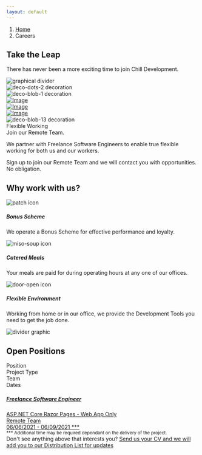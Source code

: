 ```yaml
---
layout: default
--- 
```

<section class="bg-primary-alt header-inner o-hidden">
    <div class="container">
        <div class="row my-3">
            <div class="col">
                <nav aria-label="breadcrumb">
                    <ol class="breadcrumb">
                        <li class="breadcrumb-item">
                            <a href="/">Home</a>
                        </li>
                        <li class="breadcrumb-item active" aria-current="page">Careers</li>
                    </ol>
                </nav>
            </div>
        </div>
        <div class="row py-6 text-center justify-content-center align-items-center layer-2">
            <div class="col-xl-8 col-lg-10">
                <h1 class="display-4">Take the Leap</h1>
                <p class="lead mb-0">There has never been a more exciting time to join Chill Development.</p>
            </div>
        </div>
    </div>
    <div class="divider layer-1">
        <img src="/assets/img/dividers/divider-2.svg" alt="graphical divider" data-inject-svg />
    </div>
    <div class="decoration middle-y right scale-2 d-none d-lg-block" data-jarallax-element="100">
        <img class="bg-primary-2" src="/assets/img/decorations/deco-dots-2.svg" alt="deco-dots-2 decoration" data-inject-svg />
    </div>
    <div class="decoration middle-y right blend-mode-multiply d-none d-xl-block" data-jarallax-element="50 50">
        <img class="bg-primary" src="/assets/img/decorations/deco-blob-1.svg" alt="deco-blob-1 decoration" data-inject-svg />
    </div>
</section>
<section>
    <div class="container">
        <div class="row align-items-center justify-content-around">
            <div class="col-md-5 col-lg-6 mb-3 mb-md-0">
                <div class="image-collage">
                    <a href="/assets/img/article-3.jpg" data-fancybox="Collage Gallery" class="d-none d-lg-block">
                        <div data-jarallax-element="0 12">
                            <img src="/assets/img/article-3.jpg" alt="Image" class="rounded" data-aos="fade-right">
                        </div>
                    </a>
                    <a href="/assets/img/inner-3.jpg" data-fancybox="Collage Gallery">
                        <div>
                            <img src="/assets/img/inner-3.jpg" alt="Image" class="rounded" data-aos="fade-up">
                        </div>
                    </a>
                    <a href="/assets/img/inner-4.jpg" data-fancybox="Collage Gallery" class="d-none d-lg-block">
                        <div data-jarallax-element="0 -12">
                            <img src="/assets/img/inner-4.jpg" alt="Image" class="rounded" data-aos="fade-left">
                        </div>
                    </a>
                </div>
                <div class="decoration bottom left scale-2">
                    <img class="bg-primary-2" src="/assets/img/decorations/deco-blob-13.svg" alt="deco-blob-13 decoration" data-inject-svg />
                </div>
            </div>
            <div class="col-md-6 col-xl-5">
                <div class="row justify-content-center">
                    <div class="col-xl-10 col-lg-11">
                        <span class="badge badge-primary">Flexible Working</span>
                        <div class="my-3">
                            <span class="h1">Join our Remote Team.</span>
                        </div>
                        <p class="lead">We partner with Freelance Software Engineers to enable true flexible working for both us and our workers.</p>
                        <p class="lead mb-0">Sign up to join our Remote Team and we will contact you with opportunities. No obligation.</p>
                    </div>
                </div>
            </div>
        </div>
    </div>
</section>
<section class="has-divider">
    <div class="container">
        <div class="row mb-4" data-aos="fade-up">
            <div class="col">
                <h2>Why work with us?</h2>
            </div>
        </div>
        <div class="row">
            <div class="col-12 col-md d-flex mb-3 mb-md-0" data-aos="fade-up" data-aos-delay="100">
                <img class="icon icon-md bg-primary" src="/assets/img/icons/theme/shopping/pound.svg" alt="patch icon" data-inject-svg />
                <div class="ml-3">
                    <h5>Bonus Scheme</h5>
                    <p>
                        We operate a Bonus Scheme for effective performance and loyalty.
                    </p>
                </div>
            </div>
            <div class="col-12 col-md d-flex mb-3 mb-md-0" data-aos="fade-up" data-aos-delay="200">
                <img class="icon icon-md bg-primary" src="/assets/img/icons/theme/food/miso-soup.svg" alt="miso-soup icon" data-inject-svg />
                <div class="ml-3">
                    <h5>Catered Meals</h5>
                    <p>
                        Your meals are paid for during operating hours at any one of our offices.
                    </p>
                </div>
            </div>
            <div class="col-12 col-md d-flex mb-3 mb-md-0" data-aos="fade-up" data-aos-delay="300">
                <img class="icon icon-md bg-primary" src="/assets/img/icons/theme/home/door-open.svg" alt="door-open icon" data-inject-svg />
                <div class="ml-3">
                    <h5>Flexible Environment</h5>
                    <p>
                       Working from home or in our office, we provide the Development Tools you need to get the job done.
                    </p>
                </div>
            </div>
        </div>
    </div>
    <div class="divider">
        <img class="bg-primary-alt" src="/assets/img/dividers/divider-3.svg" alt="divider graphic" data-inject-svg />
    </div>
</section>
<section class="bg-primary-alt">
    <div class="container-fluid">
        <div class="row justify-content-center">
            <div class="col-xl-10">
                <h2 class="h1 mb-4">Open Positions</h2>
                <div class="row no-gutters mb-3 d-none d-md-flex">
                    <div class="col">
                        <span class="text-small text-muted">Position</span>
                    </div>
                    <div class="col">
                        <span class="text-small text-muted">Project Type</span>
                    </div>
                    <div class="col">
                        <span class="text-small text-muted">Team</span>
                    </div>
                    <div class="col">
                        <span class="text-small text-muted">Dates</span>
                    </div>
                </div>
                <div class="list-group list-group-flush bg-primary-alt">
                    <a href="/careers/view?name=Freelance-Software-Engineer&type=ASP-Core-Razor&id=1384535" class="list-group-item  bg-primary-alt list-group-item-action row no-gutters py-3">
                        <div class="col-md">
                            <h5 class="mb-0">Freelance Software Engineer</h5>
                        </div>
                        <div class="col-md">
                            <span>ASP.NET Core Razor Pages - Web App Only</span>
                        </div>
                        <div class="col-md">
                            <span>Remote Team</span>
                        </div>
                        <div class="col-md">
                            <span>06/06/2021 - 06/09/2021 ***</span>
                        </div>
                    </a>
                </div>
                <small>*** Additional time may be required dependant on the delivery of the project.</small><br />
                <span class="d-block mt-4">
                    Don't see anything above that interests you? <a href="#" class="hover-arrow">Send us your CV and we will add you to our Distribution List for updates</a>
                </span>
            </div>
        </div>
    </div>
</section>